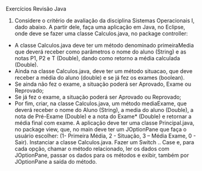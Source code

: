 Exercícios Revisão Java
1) Considere o critério de avaliação da disciplina Sistemas Operacionais I, dado abaixo.
A partir dele, faça uma aplicação em Java, no Eclipse, onde deve se fazer uma classe Calculos.java, no package controller:
- A classe Calculos.java deve ter um método denominado primeiraMedia que deverá receber como parâmetros o nome do aluno (String) e as notas P1, P2 e T (Double), dando como retorno a média calculada (Double).
- Ainda na classe Calculos.java, deve ter um método situacao, que deve receber a média do aluno (double) e se já fez os exames (boolean).
- Se ainda não fez o exame, a situação poderá ser Aprovado, Exame ou Reprovado;
- Se já fez o exame, a situação poderá ser Aprovado ou Reprovado;
- Por fim, criar, na classe Calculos.java, um método mediaExame, que deverá receber o nome do Aluno (String), a media do aluno (Double), a nota de Pré-Exame (Double) e a nota do Exame* (Double) e retornar a média final com exame.
A aplicação deve ter uma classe Principal.java, no package view, que, no main deve ter um JOptionPane que faça o usuário escolher: (1- Primeira Média, 2 - Situação, 3 – Média Exame, 0 - Sair). Instanciar a classe Calculos.java.
Fazer um Switch .. Case e, para cada opção, chamar o método relacionado, ler os dados com JOptionPane, passar os dados para os métodos e exibir, também por JOptionPane a saída do método.